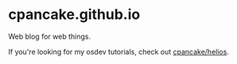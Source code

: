 cpancake.github.io
==================

Web blog for web things.

If you're looking for my osdev tutorials, check out [cpancake/helios](http://github.com/cpancake/helios).
